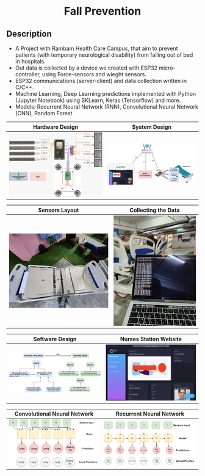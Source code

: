 <h1 align="center">Fall Prevention</h1>

## Description
- A Project with Rambam Health Care Campus, that aim to prevent patients (with temporary neurological disability) from falling out of bed in hospitals.
- Out data is collected by a device we created with ESP32 micro-controller, using Force-sensors and wieght sensors.
- ESP32 communications (server-client) and data collection written in C/C++.
- Machine Learning, Deep Learning predictions implemented with Python (Jupyter Notebook) using SKLearn, Keras (Tensorflow) and more.
- Models: Recurrent Neural Network (RNN), Convolutional Neural Network (CNN), Random Forest

Hardware Design           |  System Design 
:-------------------------:|:-------------------------:
![alt text](others/Arch/SensorsDiagram.jpeg)  |  ![alt text](others/Arch/System_Diagram.drawio.png)

Sensors Layout          |  Collecting the Data
:-------------------------:|:-------------------------:
![alt text](others/HW/pic2.jpg)  |  ![alt text](others/HW/pic1.jpg)

Software Design      |  Nurses Station Website
:-------------------------:|:-------------------------:
![alt text](others/Arch/SoftwareDiagram.png) |  ![alt text](others/web/web.png)

Convolutional Neural Network    | Recurrent Neural Network
:-------------------------:|:-------------------------:
![alt text](others/ML/cnn.png) |  ![alt text](others/ML/rnn.png)

